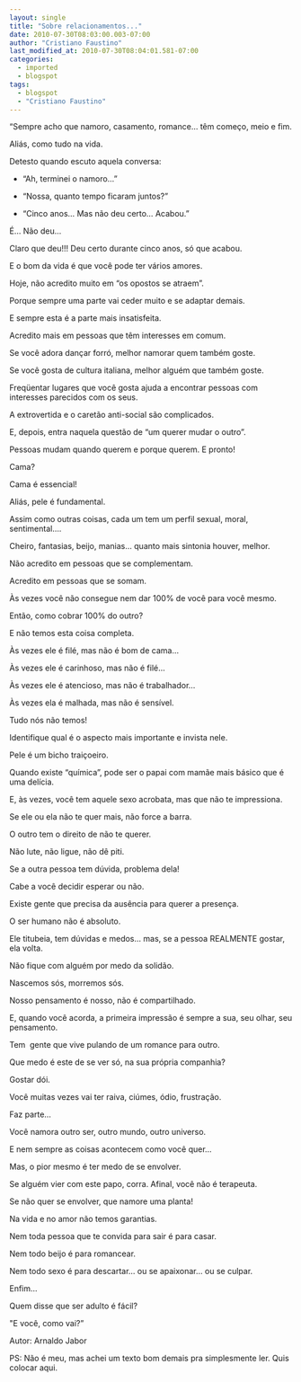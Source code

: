```yaml
---
layout: single
title: "Sobre relacionamentos..."
date: 2010-07-30T08:03:00.003-07:00
author: "Cristiano Faustino"
last_modified_at: 2010-07-30T08:04:01.581-07:00
categories:
  - imported
  - blogspot
tags:
  - blogspot
  - "Cristiano Faustino"
---
```


“Sempre acho que namoro, casamento, romance… têm começo, meio e fim.



Aliás, como tudo na vida.



Detesto quando escuto aquela conversa:



- “Ah, terminei o namoro…”



- “Nossa, quanto tempo ficaram juntos?”



- “Cinco anos… Mas não deu certo… Acabou.”



É… Não deu…







Claro que deu!!! Deu certo durante cinco anos, só que acabou.



E o bom da vida é que você pode ter vários amores.



Hoje, não acredito muito em “os opostos se atraem”.



Porque sempre uma parte vai ceder muito e se adaptar demais.



E sempre esta é a parte mais insatisfeita.



Acredito mais em pessoas que têm interesses em comum.



Se você adora dançar forró, melhor namorar quem também goste.



Se você gosta de cultura italiana, melhor alguém que também goste.



Freqüentar lugares que você gosta ajuda a encontrar pessoas com interesses parecidos com os seus.



A extrovertida e o caretão anti-social são complicados.



E, depois, entra naquela questão de “um querer mudar o outro”.



Pessoas mudam quando querem e porque querem. E pronto!



Cama?



Cama é essencial!



Aliás, pele é fundamental.



Assim como outras coisas, cada um tem um perfil sexual, moral, sentimental….



Cheiro, fantasias, beijo, manias… quanto mais sintonia houver, melhor.



Não acredito em pessoas que se complementam.



Acredito em pessoas que se somam.



Às vezes você não consegue nem dar 100% de você para você mesmo.



Então, como cobrar 100% do outro?



E não temos esta coisa completa.



Às vezes ele é filé, mas não é bom de cama…



Às vezes ele é carinhoso, mas não é filé…



Às vezes ele é atencioso, mas não é trabalhador…



Às vezes ela é malhada, mas não é sensível.



Tudo nós não temos!



Identifique qual é o aspecto mais importante e invista nele.



Pele é um bicho traiçoeiro.



Quando existe “química”, pode ser o papai com mamãe mais básico que é uma delícia.



E, às vezes, você tem aquele sexo acrobata, mas que não te impressiona.



Se ele ou ela não te quer mais, não force a barra.



O outro tem o direito de não te querer.



Não lute, não ligue, não dê piti.



Se a outra pessoa tem dúvida, problema dela!



Cabe a você decidir esperar ou não.



Existe gente que precisa da ausência para querer a presença.



O ser humano não é absoluto.



Ele titubeia, tem dúvidas e medos… mas, se a pessoa REALMENTE gostar, ela volta.



Não fique com alguém por medo da solidão.



Nascemos sós, morremos sós.



Nosso pensamento é nosso, não é compartilhado.



E, quando você acorda, a primeira impressão é sempre a sua, seu olhar, seu pensamento.



Tem  gente que vive pulando de um romance para outro.



Que medo é este de se ver só, na sua própria companhia?



Gostar dói.



Você muitas vezes vai ter raiva, ciúmes, ódio, frustração.



Faz parte…



Você namora outro ser, outro mundo, outro universo.



E nem sempre as coisas acontecem como você quer…



Mas, o pior mesmo é ter medo de se envolver.



Se alguém vier com este papo, corra. Afinal, você não é terapeuta.



Se não quer se envolver, que namore uma planta!



Na vida e no amor não temos garantias.



Nem toda pessoa que te convida para sair é para casar.



Nem todo beijo é para romancear.



Nem todo sexo é para descartar… ou se apaixonar… ou se culpar.



Enfim…



Quem disse que ser adulto é fácil?







"E você, como vai?”







Autor: Arnaldo Jabor



PS: Não é meu, mas achei um texto bom demais pra simplesmente ler. Quis colocar aqui.